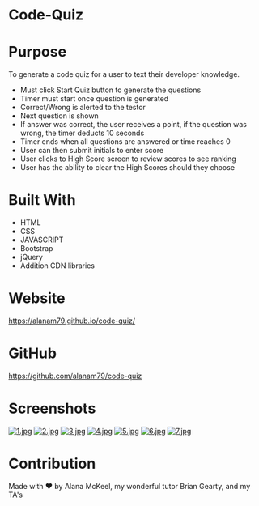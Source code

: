 # Code-Quiz

# Purpose
To generate a code quiz for a user to text their developer knowledge.

* Must click Start Quiz button to generate the questions
* Timer must start once question is generated
* Correct/Wrong is alerted to the testor
* Next question is shown
* If answer was correct, the user receives a point, if the question was wrong, the timer deducts 10 seconds
* Timer ends when all questions are answered or time reaches 0
* User can then submit initials to enter score
* User clicks to High Score screen to review scores to see ranking
* User has the ability to clear the High Scores should they choose

# Built With
* HTML
* CSS
* JAVASCRIPT
* Bootstrap
* jQuery
* Addition CDN libraries

# Website
https://alanam79.github.io/code-quiz/

# GitHub
https://github.com/alanam79/code-quiz

# Screenshots
[![1.jpg](https://i.postimg.cc/T1Lzt33f/1.jpg)](https://postimg.cc/Cn0r1Y8Q)
[![2.jpg](https://i.postimg.cc/3rkNsjyJ/2.jpg)](https://postimg.cc/YjwtgWfJ)
[![3.jpg](https://i.postimg.cc/ZYXn493P/3.jpg)](https://postimg.cc/Hj4dtk6j)
[![4.jpg](https://i.postimg.cc/fTXLLwjG/4.jpg)](https://postimg.cc/RNS9pxYd)
[![5.jpg](https://i.postimg.cc/0y0yYc4Z/5.jpg)](https://postimg.cc/CRd0YHSf)
[![6.jpg](https://i.postimg.cc/7LPYmS84/6.jpg)](https://postimg.cc/5XGVtY2K)
[![7.jpg](https://i.postimg.cc/rmKyLcwY/7.jpg)](https://postimg.cc/G8nnkWYk)


# Contribution
Made with ❤️ by Alana McKeel,  my wonderful tutor Brian Gearty, and my TA's
